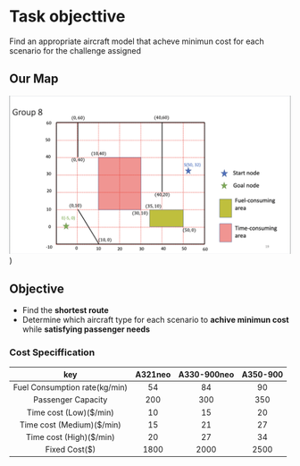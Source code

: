 # Task objecttive
 Find an appropriate aircraft model that acheve minimun cost for each scenario for the challenge assigned 

## Our Map
![Task%201/map.png](https://github.com/Ken11514/AAE2004_t1_GP8/blob/Branch-for-MAIN/image/map.png))
## Objective
- Find the **shortest route**
- Determine which aircraft type for each scenario to **achive minimun cost** while **satisfying passenger needs**

### Cost Speciffication
| key | A321neo | A330-900neo | A350-900|
| :---: | :---: | :---: | :---: |
|Fuel Consumption rate(kg/min)|54|84|90|
|Passenger Capacity|200|300|350|
|Time cost (Low)($/min)|10|15|20|
|Time cost (Medium)($/min)|15|21|27|
|Time cost (High)($/min)|20|27|34|
|Fixed Cost($)|1800|2000|2500|
